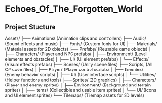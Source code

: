 # Echoes_Of_The_Forgotten_World

## Project Stucture

Assets/
├── Animations/ (Animation clips and controllers)
├── Audio/ (Sound effects and music)
├── Fonts/ (Custom fonts for UI)
├── Materials/ (Material assets for 2D objects)
├── Prefabs/ (Reusable game objects)
│ ├── Characters/ (Player and NPC prefabs)
│ ├── Environment/ (Level elements and obstacles)
│ ├── UI/ (UI element prefabs)
│ └── Effects/ (Visual effects prefabs)
├── Scenes/ (Unity scene files)
├── Scripts/ (All C# code files)
│ ├── Player/ (Player control scripts)
│ ├── Enemies/ (Enemy behavior scripts)
│ ├── UI/ (User interface scripts)
│ └── Utilities/ (Helper functions and tools)
├── Sprites/ (2D graphics)
│ ├── Characters/ (Player and enemy sprites)
│ ├── Environment/ (Background and terrain sprites)
│ ├── Items/ (Collectible and usable item sprites)
│ └── UI/ (Icons and UI element sprites)
└── Tilemaps/ (Tilemap assets for 2D levels)
